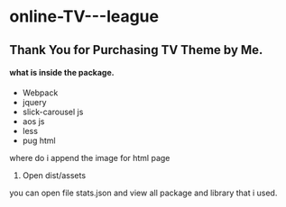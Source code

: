 # online-TV---league 

## Thank You for Purchasing TV Theme by Me.
#### what is inside the package.
- Webpack 
- jquery
- slick-carousel js
- aos js
- less
- pug html 

where do i append the image for html page
1. Open dist/assets

you can open file stats.json and view all package and library that i used.
